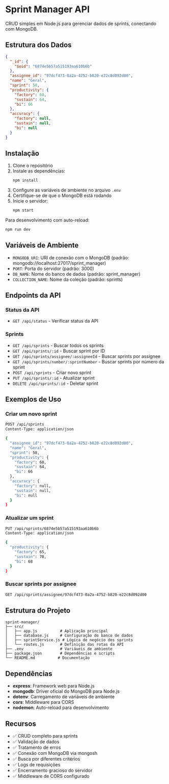 # Sprint Manager API

CRUD simples em Node.js para gerenciar dados de sprints, conectando com MongoDB.

## Estrutura dos Dados

```json
{
  "_id": {
    "$oid": "6874e5b57a515193aa610b6b"
  },
  "assignee_id": "97dcf473-0a2a-4752-b820-e22c8d092d00",
  "name": "Geral",
  "sprint": 58,
  "productivity": {
    "factory": 60,
    "sustain": 64,
    "bi": 66
  },
  "accuracy": {
    "factory": null,
    "sustain": null,
    "bi": null
  }
}
```

## Instalação

1. Clone o repositório
2. Instale as dependências:
   ```bash
   npm install
   ```
3. Configure as variáveis de ambiente no arquivo `.env`
4. Certifique-se de que o MongoDB está rodando
5. Inicie o servidor:
   ```bash
   npm start
   ```

Para desenvolvimento com auto-reload:
```bash
npm run dev
```

## Variáveis de Ambiente

- `MONGODB_URI`: URI de conexão com o MongoDB (padrão: mongodb://localhost:27017/sprint_manager)
- `PORT`: Porta do servidor (padrão: 3000)
- `DB_NAME`: Nome do banco de dados (padrão: sprint_manager)
- `COLLECTION_NAME`: Nome da coleção (padrão: sprints)

## Endpoints da API

### Status da API
- `GET /api/status` - Verificar status da API

### Sprints
- `GET /api/sprints` - Buscar todos os sprints
- `GET /api/sprints/:id` - Buscar sprint por ID
- `GET /api/sprints/assignee/:assigneeId` - Buscar sprints por assignee
- `GET /api/sprints/number/:sprintNumber` - Buscar sprints por número da sprint
- `POST /api/sprints` - Criar novo sprint
- `PUT /api/sprints/:id` - Atualizar sprint
- `DELETE /api/sprints/:id` - Deletar sprint

## Exemplos de Uso

### Criar um novo sprint
```bash
POST /api/sprints
Content-Type: application/json

{
  "assignee_id": "97dcf473-0a2a-4752-b820-e22c8d092d00",
  "name": "Geral",
  "sprint": 58,
  "productivity": {
    "factory": 60,
    "sustain": 64,
    "bi": 66
  },
  "accuracy": {
    "factory": null,
    "sustain": null,
    "bi": null
  }
}
```

### Atualizar um sprint
```bash
PUT /api/sprints/6874e5b57a515193aa610b6b
Content-Type: application/json

{
  "productivity": {
    "factory": 65,
    "sustain": 70,
    "bi": 68
  }
}
```

### Buscar sprints por assignee
```bash
GET /api/sprints/assignee/97dcf473-0a2a-4752-b820-e22c8d092d00
```

## Estrutura do Projeto

```
sprint-manager/
├── src/
│   ├── app.js          # Aplicação principal
│   ├── database.js     # Configuração do banco de dados
│   ├── sprintService.js # Lógica de negócio dos sprints
│   └── routes.js       # Definição das rotas da API
├── .env                # Variáveis de ambiente
├── package.json        # Dependências e scripts
└── README.md          # Documentação
```

## Dependências

- **express**: Framework web para Node.js
- **mongodb**: Driver oficial do MongoDB para Node.js
- **dotenv**: Carregamento de variáveis de ambiente
- **cors**: Middleware para CORS
- **nodemon**: Auto-reload para desenvolvimento

## Recursos

- ✅ CRUD completo para sprints
- ✅ Validação de dados
- ✅ Tratamento de erros
- ✅ Conexão com MongoDB via mongosh
- ✅ Busca por diferentes critérios
- ✅ Logs de requisições
- ✅ Encerramento gracioso do servidor
- ✅ Middleware de CORS configurado
